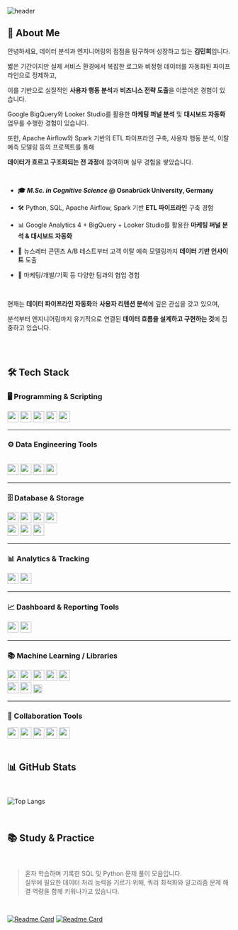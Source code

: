 <div>
  
  <!--Header-->
![header](https://capsule-render.vercel.app/api?type=waving&color=0:6a11cb,100:2575fc&height=300&section=header&text=Where%20Data%20Meets%20Engineering%20%F0%9F%92%BB%F0%9F%93%88&fontColor=f8f8ff&fontSize=40&fontAlign=50&descAlign=50)

</div>

<div>
  <!--Body-->
  
  ## 👀 About Me 
  
  안녕하세요, 데이터 분석과 엔지니어링의 접점을 탐구하며 성장하고 있는 **김민희**입니다.
  
  짧은 기간이지만 실제 서비스 환경에서 복잡한 로그와 비정형 데이터를 자동화된 파이프라인으로 정제하고,  
  
  이를 기반으로 실질적인 **사용자 행동 분석**과 **비즈니스 전략 도출**을 이끌어온 경험이 있습니다.  
  
  Google BigQuery와 Looker Studio를 활용한 **마케팅 퍼널 분석** 및 **대시보드 자동화** 업무를 수행한 경험이 있습니다.
  
  또한, Apache Airflow와 Spark 기반의 ETL 파이프라인 구축, 사용자 행동 분석, 이탈 예측 모델링 등의 프로젝트를 통해  
  
  **데이터가 흐르고 구조화되는 전 과정**에 참여하며 실무 경험을 쌓았습니다.


  <br/>
  
  - **🎓 _M.Sc. in Cognitive Science_ @ Osnabrück University, Germany**
  
  - 🛠 Python, SQL, Apache Airflow, Spark 기반 **ETL 파이프라인** 구축 경험

  - 📊 Google Analytics 4 + BigQuery + Looker Studio를 활용한 **마케팅 퍼널 분석 & 대시보드 자동화**  

  - 🧠 뉴스레터 콘텐츠 A/B 테스트부터 고객 이탈 예측 모델링까지 **데이터 기반 인사이트** 도출  

  - 🤝 마케팅/개발/기획 등 다양한 팀과의 협업 경험

  <br/>
  
  현재는 **데이터 파이프라인 자동화**와 **사용자 리텐션 분석**에 깊은 관심을 갖고 있으며,  
  
  분석부터 엔지니어링까지 유기적으로 연결된 **데이터 흐름을 설계하고 구현하는 것**에 집중하고 있습니다.
  
  <br/>
  <br/>
  
  ## 🛠️ Tech Stack
  
  ### 🖥️ Programming & Scripting
  
  <!--Python-->
  <img src="https://img.shields.io/badge/Python-306998?style=rounded&logo=Python&logoColor=white" height="25"/>
  
  <!--SQL-->
  <img src="https://img.shields.io/badge/SQL-4479A1?style=rounded&logo=SQLite&logoColor=white" height="25"/>
  
  <!--Apache Spark-->
  <img src="https://img.shields.io/badge/Apache%20Spark-FF5722?style=rounded&logo=Apache%20Spark&logoColor=white" height="25"/>
  
  <!--Scala-->
  <img src="https://img.shields.io/badge/Scala-DC322F?style=rounded&logo=Scala&logoColor=white" height="25"/>
  
  <!--Shell Script-->
  <img src="https://img.shields.io/badge/Shell%20Script-4CAF50?style=rounded&logo=GNU%20Bash&logoColor=white" height="25"/>
  <br/>
  
  ---
  
  ### ⚙️ Data Engineering Tools
  <br/>
  
  <!--Apache Airflow-->
  <img src="https://img.shields.io/badge/Apache%20Airflow-017CEE?style=rounded&logo=Apache%20Airflow&logoColor=white" height="25"/>
  
  <!--Apache Spark-->
  <img src="https://img.shields.io/badge/Apache%20Spark-FF5722?style=rounded&logo=Apache%20Spark&logoColor=white" height="25"/>
  
  <!--Docker-->
  <img src="https://img.shields.io/badge/Docker-0db7ed?style=rounded&logo=Docker&logoColor=white" height="25"/>
  
  <!--Kubernetes-->
  <img src="https://img.shields.io/badge/Kubernetes-326CE5?style=rounded&logo=Kubernetes&logoColor=white" height="25"/>
  <br/>
  
  ---
  
  ### 🗄️ Database & Storage
  
  <!--PostgreSQL-->
  <img src="https://img.shields.io/badge/PostgreSQL-0064a5?style=rounded&logo=PostgreSQL&logoColor=white" height="25"/>
  
  <!--MySQL-->
  <img src="https://img.shields.io/badge/MySQL-F29111?style=rounded&logo=MySQL&logoColor=white" height="25"/>
  
  <!--SQLite-->
  <img src="https://img.shields.io/badge/SQLite-3F4E65?style=rounded&logo=SQLite&logoColor=white" height="25"/>
  
  <!--Google BigQuery-->
  <img src="https://img.shields.io/badge/Google%20BigQuery-9E77ED?style=rounded&logo=Google%20BigQuery&logoColor=white" height="25"/>  
  
  <br/>
  
  <!--Amazon S3-->
  <img src="https://img.shields.io/badge/Amazon%20S3-2E8B57?style=rounded&logo=Amazon%20S3&logoColor=white" height="25"/>
  
  <!--Google Cloud Storage-->
  <img src="https://img.shields.io/badge/Google%20Cloud%20Storage-009688?style=rounded&logo=Google%20Cloud&logoColor=white" height="25"/>
  
  <!--Amazon Web Services-->
  <img src="https://img.shields.io/badge/Amazon%20Web%20Services-FF9900?style=rounded&logo=Amazon%20AWS&logoColor=white" height="25"/>
  <br/>
  
  ---
    
  ### 📊 Analytics & Tracking
  
  <!--Google Analytics 4-->
  <img src="https://img.shields.io/badge/Google%20Analytics%204-E37400?style=rounded&logo=Google%20Analytics&logoColor=white" height="25"/>
  
  <!--Google Tag Manager-->
  <img src="https://img.shields.io/badge/Google%20Tag%20Manager-5F6368?style=rounded&logo=Google%20Tag%20Manager&logoColor=white" height="25"/>
  <br/>
  
  ---
  
  ### 📈 Dashboard & Reporting Tools
  
  <!--Looker Studio-->
  <img src="https://img.shields.io/badge/Looker%20Studio-8360C3?style=rounded&logo=Looker&logoColor=white" height="25"/>
  
  <!--Google Data Studio-->
  <img src="https://img.shields.io/badge/Google%20Data%20Studio-F06292?style=rounded&logo=Google%20Data%20Studio&logoColor=white" height="25"/>
  <br/>

  ---
  
  ### 📚 Machine Learning / Libraries
  
  <!--Pandas-->
  <img src="https://img.shields.io/badge/Pandas-150458?style=rounded&logo=Pandas&logoColor=white" height="25"/>

  <!--NumPy-->
  <img src="https://img.shields.io/badge/NumPy-013243?style=rounded&logo=NumPy&logoColor=white" height="25"/>
  
  <!--Seaborn-->
  <img src="https://img.shields.io/badge/Seaborn-4B8BBE?style=rounded&logo=Seaborn&logoColor=white" height="25"/>
  
  <!--BeautifulSoup-->
  <img src="https://img.shields.io/badge/BeautifulSoup-8B4513?style=rounded&logo=BeautifulSoup&logoColor=white" height="25"/>

  <!--Selenium-->
  <img src="https://img.shields.io/badge/Selenium-FFB300?style=rounded&logo=Selenium&logoColor=white" height="25"/>  
  
  <br/>
  
  <!--Scikit-learn-->
  <img src="https://img.shields.io/badge/Scikit--learn-F7931E?style=rounded&logo=Scikit-learn&logoColor=white" height="25"/>
  
  <!--Matplotlib-->
  <img src="https://img.shields.io/badge/Matplotlib-1E4E79?style=rounded&logo=Matplotlib&logoColor=white" height="25"/> 

  <!--MORE-->
  <img src="https://img.shields.io/badge/%2B%20more-8E44AD?style=rounded&logoColor=white" height="20"/>
  <br/>
  
  ---
  
  ### 🤝 Collaboration Tools
  
  <!--Slack-->
  <img src="https://img.shields.io/badge/Slack-611f69?style=rounded&logo=Slack&logoColor=white" height="25"/>
  
  <!--Confluence-->
  <img src="https://img.shields.io/badge/Confluence-172B4D?style=rounded&logo=Confluence&logoColor=white" height="25"/>
  
  <!--GitHub-->
  <img src="https://img.shields.io/badge/GitHub-24292F?style=rounded&logo=GitHub&logoColor=white" height="25"/>

  <!--Git-->
  <img src="https://img.shields.io/badge/Git-2D2D2D?style=rounded&logo=Git&logoColor=white" height="25"/>
  
  <!--Jira-->
  <img src="https://img.shields.io/badge/Jira-253858?style=rounded&logo=Jira&logoColor=white" height="25"/>
  
  <br/>
  <br/>
  
  ## 📊 GitHub Stats
   <br/>
   
  <!--Top Language Rank-->
  ![Top Langs](https://github-readme-stats-sigma-five.vercel.app/api/top-langs/?username=minkimNV&layout=compact&hide=html&exclude_repo=EEGproject&langs_count=10)
  
  
  <br/>
  
  ## 📚 Study & Practice
  <br/>
  
  > 혼자 학습하며 기록한 SQL 및 Python 문제 풀이 모음입니다.  
  > 실무에 필요한 데이터 처리 능력을 기르기 위해, 쿼리 최적화와 알고리즘 문제 해결 역량을 함께 키워나가고 있습니다.

  <br/>
  
  [![Readme Card](https://github-readme-stats.vercel.app/api/pin/?username=minkimNV&repo=SQL)](https://github.com/minkimNV/SQL) [![Readme Card](https://github-readme-stats.vercel.app/api/pin/?username=minkimNV&repo=CodingStudy)](https://github.com/minkimNV/CodingStudy)
